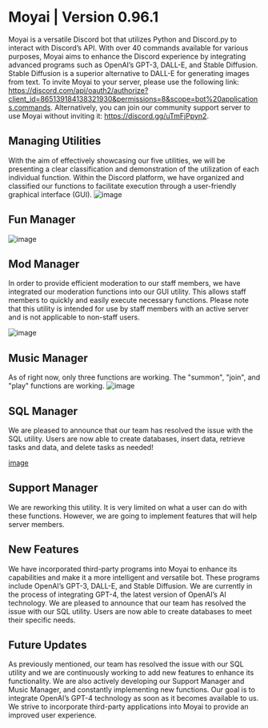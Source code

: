 # Moyai | Version 0.96.1
Moyai is a versatile Discord bot that utilizes Python and Discord.py to interact with Discord’s API. With over 40 commands available for various purposes, Moyai aims to enhance the Discord experience by integrating advanced programs such as OpenAI’s GPT-3, DALL-E, and Stable Diffusion. Stable Diffusion is a superior alternative to DALL-E for generating images from text. To invite Moyai to your server, please use the following link: https://discord.com/api/oauth2/authorize?client_id=865139184138321930&permissions=8&scope=bot%20applications.commands. Alternatively, you can join our community support server to use Moyai without inviting it: https://discord.gg/uTmFjPpyn2.

## Managing Utilities 
With the aim of effectively showcasing our five utilities, we will be presenting a clear classification and demonstration of the utilization of each individual function. Within the Discord platform, we have organized and classified our functions to facilitate execution through a user-friendly graphical interface (GUI).
![image](https://user-images.githubusercontent.com/81930307/227557233-38439322-6b07-4f4e-91d6-38d0cbbb556a.png)

## Fun Manager
![image](https://user-images.githubusercontent.com/81930307/227557653-bcf484dc-a751-4fc4-a4fe-96a64a318240.png)

## Mod Manager
In order to provide efficient moderation to our staff members, we have integrated our moderation functions into our GUI utility. This allows staff members to quickly and easily execute necessary functions. Please note that this utility is intended for use by staff members with an active server and is not applicable to non-staff users.

![image](https://user-images.githubusercontent.com/81930307/227557872-f937461f-3ba2-4569-a821-cabd3c1f3ab1.png)

## Music Manager
As of right now, only three functions are working. The "summon", "join", and "play" functions are working.
![image](https://user-images.githubusercontent.com/81930307/227558199-f7972868-f6f2-40fa-9819-35d16d929a26.png)

## SQL Manager
We are pleased to announce that our team has resolved the issue with the SQL utility. Users are now able to create databases, insert data, retrieve tasks and data, and delete tasks as needed!

[image](https://user-images.githubusercontent.com/81930307/228264375-686450af-aa82-45da-90cb-b90c45c9886b.png)


## Support Manager
We are reworking this utility. It is very limited on what a user can do with these functions. However, we are going to
implement features that will help server members.

## New Features
We have incorporated third-party programs into Moyai to enhance its capabilities and make it a more intelligent and versatile bot. These programs include OpenAI’s GPT-3, DALL-E, and Stable Diffusion. We are currently in the process of integrating GPT-4, the latest version of OpenAI’s AI technology. We are pleased to announce that our team has resolved the issue with our SQL utility. Users are now able to create databases to meet their specific needs.

## Future Updates
As previously mentioned, our team has resolved the issue with our SQL utility and we are continuously working to add new features to enhance its functionality. We are also actively developing our Support Manager and Music Manager, and constantly implementing new functions. Our goal is to integrate OpenAI’s GPT-4 technology as soon as it becomes available to us. We strive to incorporate third-party applications into Moyai to provide an improved user experience.

